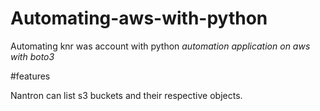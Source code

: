 # Automating-aws-with-python
Automating knr was account with python *automation application on aws with boto3*

#features

Nantron can list s3 buckets and their respective objects.

